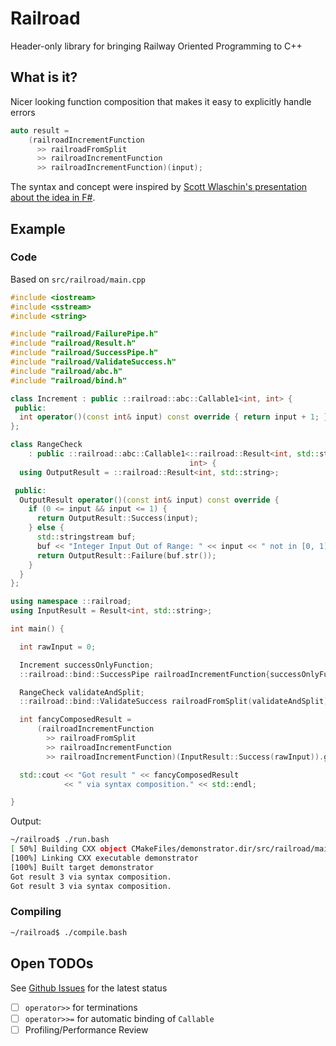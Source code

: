 # Railroad

Header-only library for bringing Railway Oriented Programming to C++

## What is it?

Nicer looking function composition that makes it easy to explicitly handle errors

```C++
auto result =
    (railroadIncrementFunction
      >> railroadFromSplit
      >> railroadIncrementFunction
      >> railroadIncrementFunction)(input);
```

The syntax and concept were inspired by [Scott Wlaschin's presentation about the idea in F#](https://fsharpforfunandprofit.com/rop/).

## Example

### Code

Based on `src/railroad/main.cpp`

```C++
#include <iostream>
#include <sstream>
#include <string>

#include "railroad/FailurePipe.h"
#include "railroad/Result.h"
#include "railroad/SuccessPipe.h"
#include "railroad/ValidateSuccess.h"
#include "railroad/abc.h"
#include "railroad/bind.h"

class Increment : public ::railroad::abc::Callable1<int, int> {
 public:
  int operator()(const int& input) const override { return input + 1; }
};

class RangeCheck
    : public ::railroad::abc::Callable1<::railroad::Result<int, std::string>,
                                        int> {
  using OutputResult = ::railroad::Result<int, std::string>;

 public:
  OutputResult operator()(const int& input) const override {
    if (0 <= input && input <= 1) {
      return OutputResult::Success(input);
    } else {
      std::stringstream buf;
      buf << "Integer Input Out of Range: " << input << " not in [0, 1]";
      return OutputResult::Failure(buf.str());
    }
  }
};

using namespace ::railroad;
using InputResult = Result<int, std::string>;

int main() {

  int rawInput = 0;

  Increment successOnlyFunction;
  ::railroad::bind::SuccessPipe railroadIncrementFunction{successOnlyFunction};

  RangeCheck validateAndSplit;
  ::railroad::bind::ValidateSuccess railroadFromSplit(validateAndSplit);

  int fancyComposedResult =
      (railroadIncrementFunction
        >> railroadFromSplit
        >> railroadIncrementFunction
        >> railroadIncrementFunction)(InputResult::Success(rawInput)).getSuccess().unpack();

  std::cout << "Got result " << fancyComposedResult
            << " via syntax composition." << std::endl;

}
```

Output:

```bash
~/railroad$ ./run.bash
[ 50%] Building CXX object CMakeFiles/demonstrator.dir/src/railroad/main.cpp.o
[100%] Linking CXX executable demonstrator
[100%] Built target demonstrator
Got result 3 via syntax composition.
Got result 3 via syntax composition.
```

### Compiling

```bash
~/railroad$ ./compile.bash
```

## Open TODOs

See [Github Issues](https://github.com/buckbaskin/railroad/issues) for the latest status

- [ ] `operator>>` for terminations
- [ ] `operator>>=` for automatic binding of `Callable`
- [ ] Profiling/Performance Review
